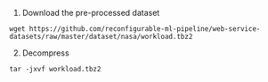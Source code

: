 1. Download the pre-processed dataset
```shell
wget https://github.com/reconfigurable-ml-pipeline/web-service-datasets/raw/master/dataset/nasa/workload.tbz2
```

2. Decompress
```shell
tar -jxvf workload.tbz2
```
